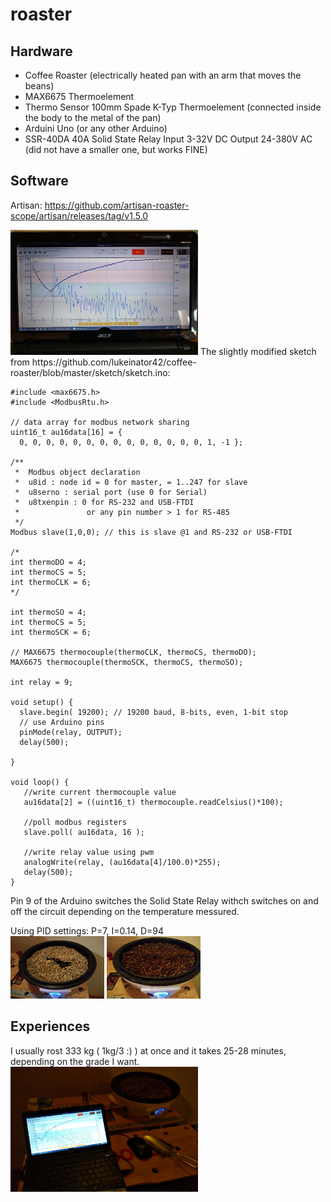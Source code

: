# roaster
## Hardware
- Coffee Roaster (electrically heated pan with an arm that moves the beans)
- MAX6675 Thermoelement 
- Thermo Sensor 100mm Spade K-Typ Thermoelement (connected inside the body to the metal of the pan)
- Arduini Uno (or any other Arduino)
- SSR-40DA 40A Solid State Relay Input 3-32V DC Output 24-380V AC (did not have a smaller one, but works FINE)
  
## Software 
Artisan:
https://github.com/artisan-roaster-scope/artisan/releases/tag/v1.5.0

<img src="pics/artisan.jpeg"  width="300" height="200">
The slightly modified sketch from https://github.com/lukeinator42/coffee-roaster/blob/master/sketch/sketch.ino:

```
#include <max6675.h>
#include <ModbusRtu.h>

// data array for modbus network sharing
uint16_t au16data[16] = {
  0, 0, 0, 0, 0, 0, 0, 0, 0, 0, 0, 0, 0, 0, 1, -1 };

/**
 *  Modbus object declaration
 *  u8id : node id = 0 for master, = 1..247 for slave
 *  u8serno : serial port (use 0 for Serial)
 *  u8txenpin : 0 for RS-232 and USB-FTDI 
 *               or any pin number > 1 for RS-485
 */
Modbus slave(1,0,0); // this is slave @1 and RS-232 or USB-FTDI

/*
int thermoDO = 4;
int thermoCS = 5;
int thermoCLK = 6;
*/

int thermoSO = 4;
int thermoCS = 5;
int thermoSCK = 6;

// MAX6675 thermocouple(thermoCLK, thermoCS, thermoDO);
MAX6675 thermocouple(thermoSCK, thermoCS, thermoSO);

int relay = 9;  
  
void setup() {
  slave.begin( 19200); // 19200 baud, 8-bits, even, 1-bit stop
  // use Arduino pins 
  pinMode(relay, OUTPUT);
  delay(500);
  
}

void loop() {
   //write current thermocouple value
   au16data[2] = ((uint16_t) thermocouple.readCelsius()*100);

   //poll modbus registers
   slave.poll( au16data, 16 );

   //write relay value using pwm
   analogWrite(relay, (au16data[4]/100.0)*255);
   delay(500);
}
```
Pin 9 of the Arduino switches the Solid State Relay withch switches on and off the circuit depending on the temperature messured.

Using PID settings: P=7, I=0.14, D=94
<br>
<img src="pics/bohnengruen.jpg"  width="150" height="100">
<img src="pics/bohnenbraun.jpg"  width="150" height="100">
## Experiences
I usually rost 333 kg ( 1kg/3 :) ) at once and it takes 25-28 minutes, depending on the grade I want.
<img src="pics/set.jpg"  width="300" height="200">
